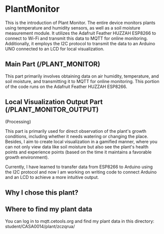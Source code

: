 # PlantMonitor
This is the introduction of Plant Monitor. The entire device monitors plants using temperature and humidity sensors, as well as a soil moisture measurement module. It utilizes the Adafruit Feather HUZZAH ESP8266 to connect to Wi-Fi and transmit this data to MQTT for online monitoring. Additionally, it employs the I2C protocol to transmit the data to an Arduino UNO connected to an LCD for local visualization.
## Main Part (/PLANT_MONITOR)
This part primarily involves obtaining data on air humidity, temperature, and soil moisture, and transmitting it to MQTT for online monitoring. This portion of the code runs on the Adafruit Feather HUZZAH ESP8266.
## Local Visualization Output Part (/PLANT_MONITOR_OUTPUT) 
(Processing)

This part is primarily used for direct observation of the plant's growth conditions, including whether it needs watering or changing the place. Besides, I aim to create local visualization in a gamified manner, where you can not only view data like soil moisture but also see the plant's health points and experience points (based on the time it maintains a favorable growth environment).

Currently, I have learned to transfer data from ESP8266 to Arduino using the I2C protocol and now I am working on writing code to connect Arduino and an LCD to achieve a more intuitive output.
## Why I chose this plant?

## Where to find my plant data
You can log in to mqtt.cetools.org and find my plant data in this directory: student/CASA0014/plant/zczqrua/





